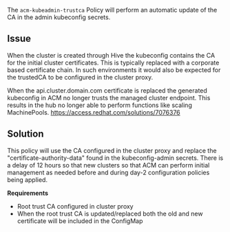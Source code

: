 The `acm-kubeadmin-trustca` Policy will perform an automatic update of the CA in the admin kubeconfig secrets.

## Issue
When the cluster is created through Hive the kubeconfig contains the CA for the initial cluster certificates. This is typically
replaced with a corporate based certificate chain. In such environments it would also be expected for the trustedCA to be configured 
in the cluster proxy.

When the api.cluster.domain.com certificate is replaced the generated kubeconfig in ACM no longer trusts the managed cluster endpoint. 
This results in the hub no longer able to perform functions like scaling MachinePools. https://access.redhat.com/solutions/7076376

## Solution
This policy will use the CA configured in the cluster proxy and replace the "certificate-authority-data" found in the kubeconfig-admin secrets.
There is a delay of 12 hours so that new clusters so that ACM can perform initial management as needed before and during day-2 configuration policies being 
applied. 

**Requirements**
- Root trust CA configured in cluster proxy
- When the root trust CA is updated/replaced both the old and new certificate will be included in the ConfigMap

